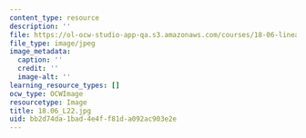 ```yaml
---
content_type: resource
description: ''
file: https://ol-ocw-studio-app-qa.s3.amazonaws.com/courses/18-06-linear-algebra-spring-2010/bb2d74da1bad4e4ff81da092ac903e2e_18.06_L22.jpg
file_type: image/jpeg
image_metadata:
  caption: ''
  credit: ''
  image-alt: ''
learning_resource_types: []
ocw_type: OCWImage
resourcetype: Image
title: 18.06_L22.jpg
uid: bb2d74da-1bad-4e4f-f81d-a092ac903e2e
---
```

